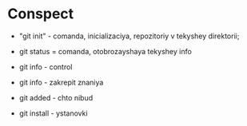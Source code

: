 # Conspect

* "git init" - comanda, inicializaciya, repozitoriy v tekyshey direktorii; 

* git status = comanda, otobrozayshaya tekyshey info

* git info - control

* git info - zakrepit znaniya

* git added - chto nibud

* git install - ystanovki